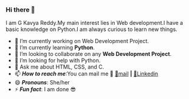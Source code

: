 ### Hi there 👋

I am G Kavya Reddy.My main interest lies in Web development.I have a basic knowledge on Python.I am always curious to learn new things.


- 🔭 I’m currently working on Web Development Project.
- 🌱 I’m currently learning **Python**.
- 👯 I’m looking to collaborate on any **Web Development Project**.
- 🤔 I’m looking for help with Python.
- 💬 Ask me about HTML, CSS, and C.
- 📫 ***How to reach me***:You can mail me :information_desk_person: [ 📧mail](mailto:kavyareddy2810@gmail.com) **|** [ 👔Linkedin](https://www.linkedin.com/in/g-kavya-reddy-8233831b0)
- 😄 ***Pronouns***: She/her
- ⚡ ***Fun fact***: I am done  😎

